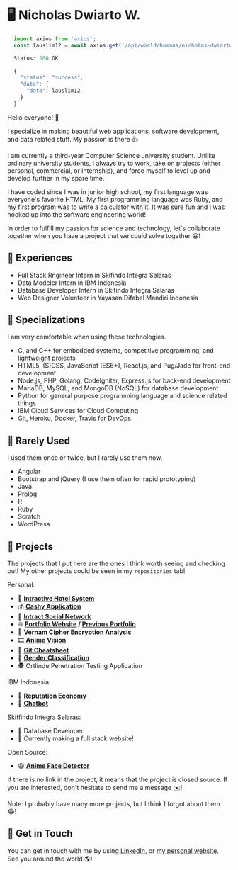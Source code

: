 # 🖥️ Nicholas Dwiarto W.

```javascript
  import axios from 'axios';
  const lauslim12 = await axios.get('/api/world/humans/nicholas-dwiarto/github');

  Status: 200 OK

  {
    "status": "success",
    "data": {
      "data": lauslim12
    }
  }
```

Hello everyone! 👋

I specialize in making beautiful web applications, software development, and data related stuff. My passion is there 👍

I am currently a third-year Computer Science university student. Unlike ordinary university students, I always try to work, take on projects (either personal, commercial, or internship), and force myself to level up and develop further in my spare time.

I have coded since I was in junior high school, my first language was everyone's favorite HTML. My first programming language was Ruby, and my first program was to write a calculator with it. It was sure fun and I was hooked up into the software engineering world!

In order to fulfill my passion for science and technology, let's collaborate together when you have a project that we could solve together 😀!

## 🏢 Experiences

- Full Stack Rngineer Intern in Skifindo Integra Selaras
- Data Modeler Intern in IBM Indonesia
- Database Developer Intern in Skifindo Integra Selaras
- Web Designer Volunteer in Yayasan Difabel Mandiri Indonesia

## 🧰 Specializations

I am very comfortable when using these technologies.

- C, and C++ for embedded systems, competitive programming, and lightweight projects
- HTML5, (S)CSS, JavaScript (ES6+), React.js, and Pug/Jade for front-end development
- Node.js, PHP, Golang, CodeIgniter, Express.js for back-end development
- MariaDB, MySQL, and MongoDB (NoSQL) for database development
- Python for general purpose programming language and science related things
- IBM Cloud Services for Cloud Computing
- Git, Heroku, Docker, Travis for DevOps

## 🤷 Rarely Used

I used them once or twice, but I rarely use them now.

- Angular
- Bootstrap and jQuery (I use them often for rapid prototyping)
- Java
- Prolog
- R
- Ruby
- Scratch
- WordPress

## 💼 Projects
The projects that I put here are the ones I think worth seeing and checking out! My other projects could be seen in my `repositories` tab!

Personal:
  - 🏨 **[Intractive Hotel System](https://nicholasdw.com/Intractive)**
  - 💰 **[Cashy Application](https://cashy.herokuapp.com/)**
  - 💬 **[Intract Social Network](https://nicholasdw.com/Intract)**
  - 🌐 **[Portfolio Website](https://nicholasdw.com/) / [Previous Portfolio](https://nicholasdw.com/Portofolio%20Real/)**
  - 🔑 **[Vernam Cipher Encryption Analysis](https://github.com/lauslim12/vernam-cipher)**
  - 🎞️ **[Anime Vision](https://github.com/lauslim12/anime-vision)**
  - 📒 **[Git Cheatsheet](https://nicholasdw.com/software-engineering)**
  - 🧑 **[Gender Classification](https://github.com/lauslim12/gender-classification)**
  - 🕵 Ortlinde Penetration Testing Application

IBM Indonesia:
  - 🤑 **[Reputation Economy](https://github.com/lauslim12/Reputation-Economics-IBM-Intern-Project)**
  - 🤖 **[Chatbot](https://github.com/lauslim12/Banking-Chatbot-IBM-Watson-Assistant)**

Skiffindo Integra Selaras:
  - 📃 Database Developer
  - 📏 Currently making a full stack website!

Open Source:
  - 😃 **[Anime Face Detector](https://github.com/qhgz2013/anime-face-detector)**

If there is no link in the project, it means that the project is closed source. If you are interested, don't hesitate to send me a message ✉️!

Note: I probably have many more projects, but I think I forgot about them 😂!

## 📱 Get in Touch

You can get in touch with me by using [LinkedIn](https://www.linkedin.com/in/nicholasdwiarto/), or [my personal website](https://www.nicholasdw.com). See you around the world 🌎!
